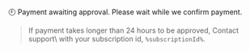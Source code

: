 🕘 Payment awaiting approval\. Please wait while we confirm payment\. 

>If payment takes longer than 24 hours to be approved\, Contact support\ with your subscription id, `%subscriptionId%`\.